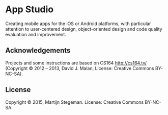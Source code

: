 App Studio
==========

Creating mobile apps for the iOS or Android platforms, with particular attention to user-centered design, object-oriented design and code quality evaluation and improvement.

Acknowledgements
----------------

Projects and some instructions are based on CS164 <http://cs164.tv/> (Copyright &copy; 2012 – 2013, David J. Malan, License: Creative Commons BY-NC-SA).

License
-------
Copyright &copy; 2015, Martijn Stegeman. License: Creative Commons BY-NC-SA.
